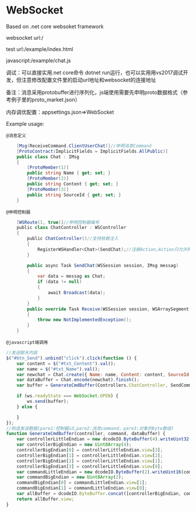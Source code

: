 # WebSocket
Based on .net core websoket framework

websocket url:/

test url:/example/index.html

javascript:/example/chat.js

调试：可以直接实用.net core命令 dotnet run运行，也可以实用用vs2017调试开发，但注意修改配置文件里的启动url地址和websocket的连接地址


备注：消息采用protobuffer进行序列化，js端使用需要先申明proto数据格式（参考例子里的proto_market.json）

内存调优配置：appsettings.json=>WebSocket

Example usage:

`@消息定义`
```csharp
    [Msg(ReceiveCommand.ClientUserChat)]//申明消息Command
    [ProtoContract(ImplicitFields = ImplicitFields.AllPublic)]
    public class Chat : IMsg
    {
        [ProtoMember(1)]
        public string Name { get; set; }
        [ProtoMember(2)]
        public string Content { get; set; }
        [ProtoMember(3)]
        public string SourceId { get; set; }
    }
```
`@申明控制器`
```csharp
    [WSRoute(1, true)]//申明控制器编号
    public class ChatController : WSController
    {
        public ChatController()//支持依赖注入
        {
            RegisterWSHandler<Chat>(SendChat);//注册Action,Action只允许两个参数，第一个为session,第二个为自定义消息
        }

        public async Task SendChat(WSSession session, IMsg messag)
        {
            var data = messag as Chat;
            if (data != null)
            {
                await Broadcast(data);
            }
        }
        public override Task Receive(WSSession session, WSArraySegment buffer, int count)
        {
            throw new NotImplementedException();
        }
    }
```
`@javascript端调用`
```javascript
//发送聊天内容
$("#btn_Send").unbind("click").click(function () {
    var content = $("#txt_Content").val();
    var name = $("#txt_Name").val();
    var newchat = Chat.create({ Name: name, Content: content, SourceId: "聊天室1" });
    var dataBuffer = Chat.encode(newchat).finish();
    var buffer = GenerateCmdBuffer(Controllers.ChatController, SendCommand.ClientUserChat, dataBuffer);

    if (ws.readyState === WebSocket.OPEN) {
        ws.send(buffer);
    } else {

    }
});
//构造发送数据(pare1:控制器id,pare2:消息command，pare3:对象的byte数组)
function GenerateCmdBuffer(controller, command, dataBuffer) {
    var controllerLittleEndian = new dcodeIO.ByteBuffer(4).writeUint32(controller, 0).flip();
    var controllerBigEndian = new Uint8Array(4);
    controllerBigEndian[0] = controllerLittleEndian.view[3];
    controllerBigEndian[1] = controllerLittleEndian.view[2];
    controllerBigEndian[2] = controllerLittleEndian.view[1];
    controllerBigEndian[3] = controllerLittleEndian.view[0];
    var commandLittleEndian = new dcodeIO.ByteBuffer(2).writeUint16(command, 0).flip();
    var commandBigEndian = new Uint8Array(2);
    commandBigEndian[0] = commandLittleEndian.view[1];
    commandBigEndian[1] = commandLittleEndian.view[0];
    var allBuffer = dcodeIO.ByteBuffer.concat([controllerBigEndian, commandBigEndian, dataBuffer], "binary");
    return allBuffer.view;
}
```
